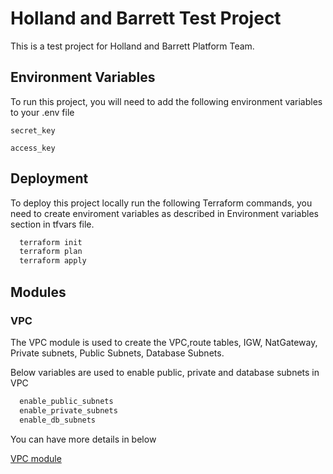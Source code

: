
# Holland and Barrett Test Project

This is a test project for Holland and Barrett Platform Team.




## Environment Variables

To run this project, you will need to add the following environment variables to your .env file

`secret_key`

`access_key`


## Deployment

To deploy this project locally run the following Terraform commands, you need to create enviroment variables as described in Environment variables section in tfvars file.

```bash
  terraform init
  terraform plan
  terraform apply
```


## Modules

### VPC
The VPC module is used to create the VPC,route tables, IGW, NatGateway, Private subnets, Public Subnets, Database Subnets.

Below variables are used to enable public, private and database subnets in VPC

```bash
  enable_public_subnets
  enable_private_subnets
  enable_db_subnets
```

You can have more details in below 

[VPC module](https://github.com/terraform-aws-modules/terraform-aws-vpc)
